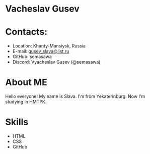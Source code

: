 # Vacheslav Gusev
# Contacts:
* Location: Khanty-Mansiysk, Russia
* E-mail: gusev_slava@list.ru
* GitHub: semasawa
* Discord: Vyacheslav Gusev (@semasawa)
# About ME
Hello everyone! My name is Slava. I'm from Yekaterinburg. Now I'm studying in HMTPK. 
# Skills
* HTML
* CSS
* GitHub

